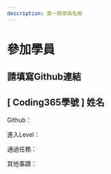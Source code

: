 ```yaml
---
description: 第一期學員名冊
---
```


# 參加學員

## 請填寫Github連結



## \[ Coding365學號 \] 姓名

Github：

進入Level：

通過任務：

其他事蹟：





